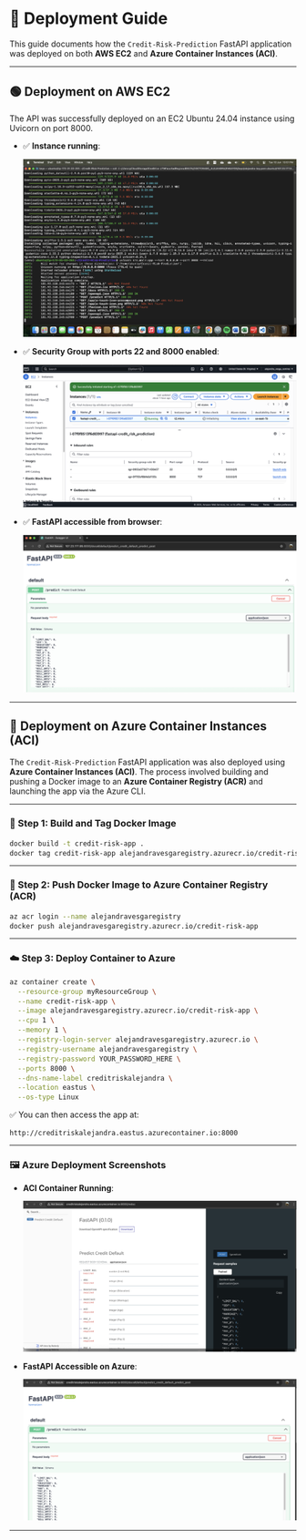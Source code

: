 # 🚀 Deployment Guide

This guide documents how the `Credit-Risk-Prediction` FastAPI application was deployed on both **AWS EC2** and **Azure Container Instances (ACI)**.

---

## 🟢 Deployment on AWS EC2

The API was successfully deployed on an EC2 Ubuntu 24.04 instance using Uvicorn on port 8000.

- ✅ **Instance running**:

  ![server](docs/Screenshot_server_running.png)

- ✅ **Security Group with ports 22 and 8000 enabled**:

  ![port8000](docs/Screenshot_port8000.png)

- ✅ **FastAPI accessible from browser**:

  ![FastAPI docs](docs/image_deployment.png)

---

## 🔵 Deployment on Azure Container Instances (ACI)

The `Credit-Risk-Prediction` FastAPI application was also deployed using **Azure Container Instances (ACI)**. The process involved building and pushing a Docker image to an **Azure Container Registry (ACR)** and launching the app via the Azure CLI.

---

### 🐳 Step 1: Build and Tag Docker Image

```bash
docker build -t credit-risk-app .
docker tag credit-risk-app alejandravesgaregistry.azurecr.io/credit-risk-app
```

---

### 🔐 Step 2: Push Docker Image to Azure Container Registry (ACR)

```bash
az acr login --name alejandravesgaregistry
docker push alejandravesgaregistry.azurecr.io/credit-risk-app
```

---

### ☁️ Step 3: Deploy Container to Azure

```bash
az container create \
  --resource-group myResourceGroup \
  --name credit-risk-app \
  --image alejandravesgaregistry.azurecr.io/credit-risk-app \
  --cpu 1 \
  --memory 1 \
  --registry-login-server alejandravesgaregistry.azurecr.io \
  --registry-username alejandravesgaregistry \
  --registry-password YOUR_PASSWORD_HERE \
  --ports 8000 \
  --dns-name-label creditriskalejandra \
  --location eastus \
  --os-type Linux
```

✅ You can then access the app at:

```text
http://creditriskalejandra.eastus.azurecontainer.io:8000
```

---

### 🖼️ Azure Deployment Screenshots

- **ACI Container Running**:

  ![azure1](docs/Screenshot_azure1.png)

- **FastAPI Accessible on Azure**:

  ![azure2](docs/Screenshot_azure2.png)

---